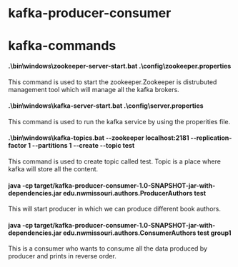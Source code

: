 # kafka-producer-consumer

# kafka-commands
#### .\bin\windows\zookeeper-server-start.bat .\config\zookeeper.properties
This command is used to start the zookeeper.Zookeeper is distrubuted management tool which will manage all the kafka brokers.
#### .\bin\windows\kafka-server-start.bat .\config\server.properties
This command is used to run the kafka service by using the properities file.
#### .\bin\windows\kafka-topics.bat --zookeeper localhost:2181 --replication-factor 1 --partitions 1 --create --topic test
This command is used to create topic called test. Topic is a place where kafka will store all the content.
#### java -cp target/kafka-producer-consumer-1.0-SNAPSHOT-jar-with-dependencies.jar edu.nwmissouri.authors.ProducerAuthors test
This will start producer in which we can produce different book authors.
#### java -cp target/kafka-producer-consumer-1.0-SNAPSHOT-jar-with-dependencies.jar edu.nwmissouri.authors.ConsumerAuthors test group1
This is a consumer who wants to consume all the data produced by producer and prints in reverse order.

